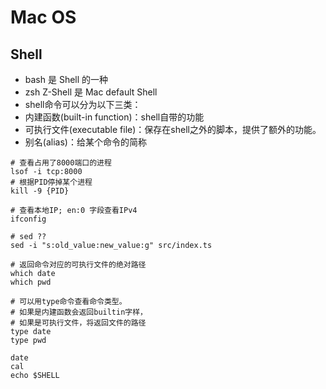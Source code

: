 # Mac OS

## Shell

- bash 是 Shell 的一种
- zsh Z-Shell 是 Mac default Shell
- shell命令可以分为以下三类：
 - 内建函数(built-in function)：shell自带的功能
 - 可执行文件(executable file)：保存在shell之外的脚本，提供了额外的功能。
 - 别名(alias)：给某个命令的简称

```shell
# 查看占用了8000端口的进程
lsof -i tcp:8000
# 根据PID停掉某个进程
kill -9 {PID}

# 查看本地IP; en:0 字段查看IPv4
ifconfig

# sed ??
sed -i "s:old_value:new_value:g" src/index.ts

# 返回命令对应的可执行文件的绝对路径
which date
which pwd

# 可以用type命令查看命令类型。
# 如果是内建函数会返回builtin字样，
# 如果是可执行文件，将返回文件的路径
type date
type pwd

date
cal
echo $SHELL
```
